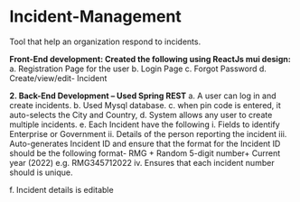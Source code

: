 # Incident-Management
Tool that help an organization respond to incidents.

**Front-End development: Created the following using ReactJs mui design:**
a. Registration Page for the user
b. Login Page
c. Forgot Password 
d. Create/view/edit- Incident

**2. Back-End Development – Used Spring REST**
a. A user can log in and create incidents.
b. Used Mysql database.
c. when pin code is entered, it auto-selects the City and Country,
d. System allows any user to create multiple incidents.
e. Each Incident have the following
  i. Fields to identify Enterprise or Government
  ii. Details of the person reporting the incident
  iii. Auto-generates Incident ID and ensure that the format for the Incident
  ID should be the following format- RMG + Random 5-digit number+
  Current year (2022) e.g. RMG345712022
  iv. Ensures that each incident number should is unique. 

f. Incident details is editable

